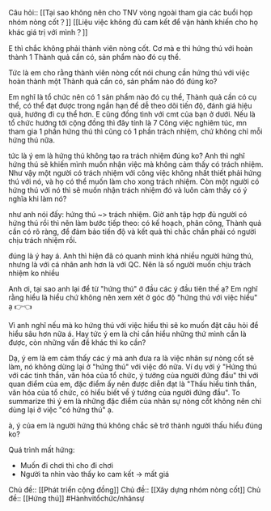 Câu hỏi:: [[Tại sao không nên cho TNV vòng ngoài tham gia các buổi họp nhóm nòng cốt？]] [[Liệu việc không đủ cam kết để vận hành khiến cho họ khác giá trị với mình？]] 

E thì chắc không phải thành viên nòng cốt. Cơ mà e thì hứng thú với hoàn thành 1 Thành quả cần có, sản phẩm nào đó cụ thể.

Tức là em cho rằng thành viên nòng cốt nói chung cần hứng thú với việc hoàn thành một Thành quả cần có, sản phẩm nào đó đúng ko?

Em nghĩ là tổ chức nên có 1 sản phẩm nào đó cụ thể, Thành quả cần có cụ thể, có thể đạt được trong ngắn hạn để dễ theo dõi tiến độ, đánh giá hiệu quả, hướng đi cụ thể hơn.
E cũng đồng tình với cmt của bạn ở dưới. Nếu là tổ chức hướng tới cộng đồng thì đây tính là 7 Công việc nghiêm túc, mn tham gia 1 phần hứng thú thì cũng có 1 phần trách nhiệm, chứ không chỉ mỗi hứng thú nữa.

tức là ý em là hứng thú không tạo ra trách nhiệm đúng ko? Anh thì nghĩ hứng thú sẽ khiến mình muốn nhận việc mà không cảm thấy có trách nhiệm. Như vậy một người có trách nhiệm với công việc không nhất thiết phải hứng thú với nó, và họ có thể muốn làm cho xong trách nhiệm. Còn một người có hứng thú với nó thì sẽ muốn nhận trách nhiệm đó và luôn cảm thấy có ý nghĩa khi làm nó?

như anh nói đấy: hứng thú ~> trách nhiệm. Giờ anh tập hợp đủ người có hứng thú rồi thì nên làm bước tiếp theo: có kế hoạch, phân công, Thành quả cần có rõ ràng, để đảm bảo tiến độ và kết quả thì chắc chắn phải có người chịu trách nhiệm rồi.

đúng là ý hay á. Anh thì hiện đã có quanh mình khá nhiều người hứng thú, nhưng là với cá nhân anh hơn là với QC. Nên là số người muốn chịu trách nhiệm ko nhiều



Anh ơi, tại sao anh lại để từ "hứng thú" ở đầu các ý đầu tiên thế ạ? Em nghĩ rằng hiểu là hiểu chứ không nên xem xét ở góc độ "hứng thú với việc hiểu" ạ 👉👈

Vì anh nghĩ nếu mà ko hứng thú với việc hiểu thì sẽ ko muốn đặt câu hỏi để hiểu sâu hơn nữa á. Hay tức ý em là chỉ cần hiểu những thứ mình cần là được, còn những vấn đề khác thì ko cần?

Dạ, ý em là em cảm thấy các ý mà anh đưa ra là việc nhân sự nòng cốt sẽ làm, nó không dừng lại ở "hứng thú" với việc đó nữa. Ví dụ với ý "Hứng thú với các tinh thần, văn hóa của tổ chức, ý tưởng của người đứng đầu" thì với quan điểm của em, đặc điểm ấy nên được diễn đạt là "Thấu hiểu tinh thần, văn hóa của tổ chức, có hiểu biết về ý tưởng của người đứng đầu". To summarize thì ý em là những đặc điểm của nhân sự nòng cốt không nên chỉ dùng lại ở việc "có hứng thú" ạ.

à, ý của em là người hứng thú không chắc sẽ trở thành người thấu hiểu đúng ko?

Quá trình mất hứng:
- Muốn đi chơi thì cho đi chơi
- Người ta nhìn vào thấy ko cam kết → mất giá


Chủ đề:: [[Phát triển cộng đồng]]
Chủ đề:: [[Xây dựng nhóm nòng cốt]]
Chủ đề:: [[Hứng thú]]
#Hànhvitổchức/nhânsự 
